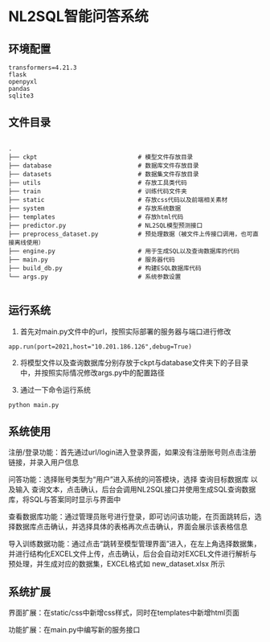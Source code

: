 # NL2SQL智能问答系统

## 环境配置
```
transformers=4.21.3
flask
openpyxl
pandas
sqlite3
```

## 文件目录
```

.
├── ckpt                            # 模型文件存放目录
├── database                        # 数据库文件存放目录
├── datasets                        # 数据集文件存放目录
├── utils                           # 存放工具类代码
├── train                           # 训练代码文件夹
├── static                          # 存放css代码以及前端相关素材
├── system                          # 存放系统数据
├── templates                       # 存放html代码
├── predictor.py                    # NL2SQL模型预测接口
├── preprocess_dataset.py           # 预处理数据（被文件上传接口调用，也可直接离线使用）
├── engine.py                       # 用于生成SQL以及查询数据库的代码
├── main.py                         # 服务器代码
├── build_db.py                     # 构建ESQL数据库代码
└── args.py                         # 系统参数设置


```

## 运行系统

1. 首先对main.py文件中的url，按照实际部署的服务器与端口进行修改
```
app.run(port=2021,host="10.201.186.126",debug=True)
```

2. 将模型文件以及查询数据库分别存放于ckpt与database文件夹下的子目录中，并按照实际情况修改args.py中的配置路径

3. 通过一下命令运行系统
```
python main.py
```

## 系统使用

注册/登录功能：首先通过url/login进入登录界面，如果没有注册账号则点击注册链接，并录入用户信息

问答功能：选择账号类型为“用户”进入系统的问答模块，选择 查询目标数据库 以及输入 查询文本，点击确认，后台会调用NL2SQL接口并使用生成SQL查询数据库，将SQL与答案同时显示与界面中

查看数据库功能：通过管理员账号进行登录，即可访问该功能，在页面跳转后，选择数据库点击确认，并选择具体的表格再次点击确认，界面会展示该表格信息

导入训练数据功能：通过点击“跳转至模型管理界面”进入，在左上角选择数据集，并进行结构化EXCEL文件上传，点击确认，后台会自动对EXCEL文件进行解析与预处理，并生成对应的数据集，EXCEL格式如 new_dataset.xlsx 所示

## 系统扩展

界面扩展：在static/css中新增css样式，同时在templates中新增html页面

功能扩展：在main.py中编写新的服务接口
